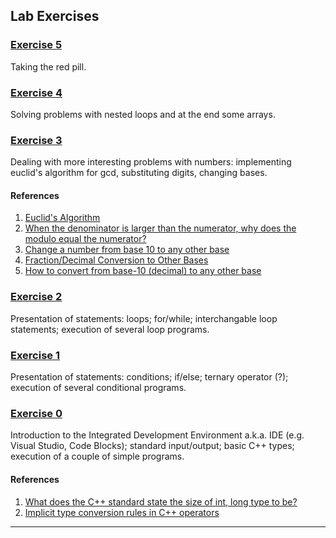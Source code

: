 ## Lab Exercises

### [Exercise 5](https://github.com/fmi-lab/up/blob/master/exercises/exercise5)

Taking the red pill.

### [Exercise 4](https://github.com/fmi-lab/up/blob/master/exercises/exercise4)

Solving problems with nested loops and at the end some arrays.

### [Exercise 3](https://github.com/fmi-lab/up/blob/master/exercises/exercise3)

Dealing with more interesting problems with numbers: implementing euclid's algorithm for gcd, substituting digits, changing bases.

#### References

1. [Euclid's Algorithm](http://www.cut-the-knot.org/blue/Euclid.shtml)
2. [When the denominator is larger than the numerator, why does the modulo equal the numerator?](http://math.stackexchange.com/questions/422697/when-the-denominator-is-larger-than-the-numerator-why-does-the-modulo-equal-the)
3. [Change a number from base 10
to any other base](http://mathbits.com/MathBits/CompSci/Introduction/frombase10.htm)
4. [Fraction/Decimal Conversion to Other Bases](http://mathforum.org/library/drmath/view/55744.html)
5. [How to convert from base-10 (decimal) to any other base](http://www.searchmarked.com/math/how-to-convert-from-base-10-decimal-to-any-other-base.php)

### [Exercise 2](https://github.com/fmi-lab/up/blob/master/exercises/exercise2)

Presentation of statements: loops; for/while; interchangable loop statements; execution of several loop programs.

### [Exercise 1](https://github.com/fmi-lab/up/blob/master/exercises/exercise1)

Presentation of statements: conditions; if/else; ternary operator (?); execution of several conditional programs.

### [Exercise 0](https://github.com/fmi-lab/up/blob/master/exercises/exercise0)

Introduction to the Integrated Development Environment a.k.a. IDE (e.g. Visual Studio, Code Blocks); standard input/output; basic C++ types; execution of a couple of simple programs.

#### References

1. [What does the C++ standard state the size of int, long type to be?](http://stackoverflow.com/questions/589575/what-does-the-c-standard-state-the-size-of-int-long-type-to-be)
1. [Implicit type conversion rules in C++ operators](http://stackoverflow.com/questions/5563000/implicit-type-conversion-rules-in-c-operators)

---

